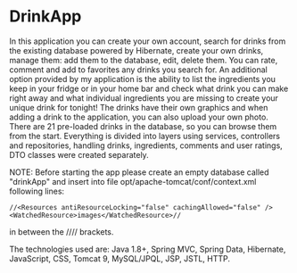 # DrinkApp

In this application you can create your own account, search for drinks from the existing database
powered by Hibernate, create your own drinks, manage them: add them to the database, edit,
delete them. You can rate, comment and add to favorites any drinks you search for. An additional
option provided by my application is the ability to list the ingredients you keep in your fridge or in
your home bar and check what drink you can make right away and what individual ingredients
you are missing to create your unique drink for tonight!
The drinks have their own graphics and when adding a drink to the application, you can also
upload your own photo. There are 21 pre-loaded drinks in the database, so you can browse them
from the start.
Everything is divided into layers using services, controllers and repositories, handling drinks,
ingredients, comments and user ratings, DTO classes were created separately.

NOTE: Before starting the app please create an empty database called "drinkApp"
and insert into file opt/apache-tomcat/conf/context.xml following lines:

	//<Resources antiResourceLocking="false" cachingAllowed="false" />
	<WatchedResource>images</WatchedResource>//

in between the //<Context>// brackets.

The technologies used are: Java 1.8+, Spring MVC, Spring Data, Hibernate, JavaScript, CSS,
Tomcat 9, MySQL/JPQL, JSP, JSTL, HTTP.
